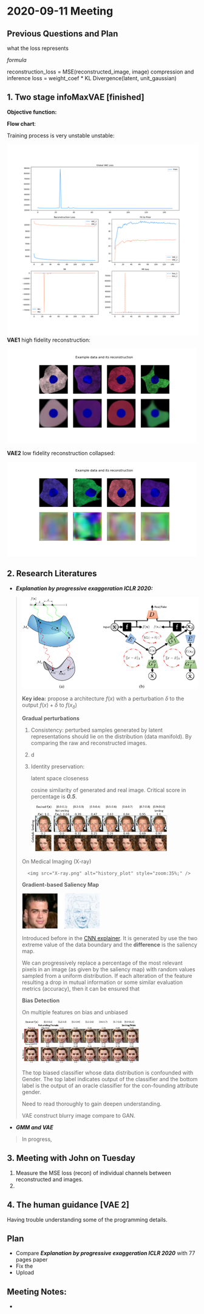 # 2020-09-11 Meeting

## Previous Questions and Plan

what the loss represents

*formula*

reconstruction_loss = MSE(reconstructed_image, image)
compression and inference loss = weight_coef  *  KL Divergence(latent, unit_gaussian)

## 1. Two stage infoMaxVAE [finished]

**Objective function:**



**Flow chart**: 

Training process is very unstable unstable: 

<img src="los_info.png" alt="history_plot" style="zoom:60%;" />**VAE1** high fidelity reconstruction:

<img src="hifirecon.png" alt="history_plot" style="zoom:50%;" />

**VAE2** low fidelity reconstruction collapsed: 

<img src="lofi_recon.png" alt="history_plot" style="zoom:50%;" />

## 2. Research Literatures

- ***Explanation by progressive exaggeration ICLR 2020:***   

> <img src="manifold.png" alt="history_plot" style="zoom:70%;" />
>
> **Key idea:** propose a architecture $f(x)$ with a perturbation $\delta$ to the output $f(x) + \delta$ to $f(x_\delta)$ 
>
> **Gradual perturbations**
>
> 1. Consistency: perturbed samples generated by latent representations should lie on the distribution (data manifold). By comparing the raw and reconstructed images.  
>
> 2.  d
>
> 3. Identity preservation:
>
>    latent space closeness 
>
>    cosine similarity of generated and real image. Critical score in percentage is ***0.5***.
>
>    
>
>     <img src="smile.png" alt="history_plot" style="zoom:35%;" />
>
> On Medical Imaging (X-ray)
>
>  		<img src="X-ray.png" alt="history_plot" style="zoom:35%;" />
>
> 
>
> **Gradient-based Saliency Map**
>
> <img src="saliency_map.png" alt="history_plot" style="zoom:20%;" />
>
> Introduced before in the [CNN explainer](https://poloclub.github.io/cnn-explainer/). It is generated by use the two extreme value of the data boundary and the **difference** is the saliency map. 
>
> We can progressively replace a percentage of the most relevant pixels in an image (as given by the saliency map) with random values sampled from a uniform distribution. If each alteration of the feature resulting a drop in mutual information or some similar evaluation metrics (accuracy), then it can be ensured that  
>
> **Bias Detection**
>
> On multiple features on bias and unbiased 
>
>  <img src="smile_gender.png" alt="history_plot" style="zoom:30%;" />
>
> The top biased classifier whose data distribution is confounded with Gender. The top label indicates output of the classifier and the bottom label is the output of an oracle classifier for the con-founding attribute gender. 
>
> Need to read thoroughly to gain deepen understanding. 
>
> VAE construct blurry image compare to GAN.

- ***GMM and VAE***

> In progress, 
>
> 

## 3. Meeting with John on Tuesday

1. Measure the MSE loss (recon) of individual channels between reconstructed and images.
2. 

## 4. The human guidance [VAE 2]

Having trouble understanding some of the programming details.



## Plan 

- Compare ***Explanation by progressive exaggeration ICLR 2020*** with 77 pages paper 
- Fix the 
- Upload 

## Meeting Notes:

- 